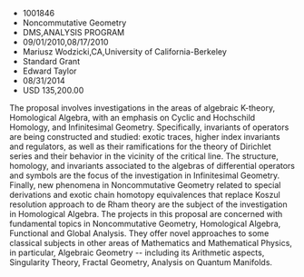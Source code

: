 
* 1001846
* Noncommutative Geometry
* DMS,ANALYSIS PROGRAM
* 09/01/2010,08/17/2010
* Mariusz Wodzicki,CA,University of California-Berkeley
* Standard Grant
* Edward Taylor
* 08/31/2014
* USD 135,200.00

The proposal involves investigations in the areas of algebraic K-theory,
Homological Algebra, with an emphasis on Cyclic and Hochschild Homology, and
Infinitesimal Geometry. Specifically, invariants of operators are being
constructed and studied: exotic traces, higher index invariants and regulators,
as well as their ramifications for the theory of Dirichlet series and their
behavior in the vicinity of the critical line. The structure, homology, and
invariants associated to the algebras of differential operators and symbols are
the focus of the investigation in Infinitesimal Geometry. Finally, new phenomena
in Noncommutative Geometry related to special derivations and exotic chain
homotopy equivalences that replace Koszul resolution approach to de Rham theory
are the subject of the investigation in Homological Algebra. The projects in
this proposal are concerned with fundamental topics in Noncommutative Geometry,
Homological Algebra, Functional and Global Analysis. They offer novel approaches
to some classical subjects in other areas of Mathematics and Mathematical
Physics, in particular, Algebraic Geometry -- including its Arithmetic aspects,
Singularity Theory, Fractal Geometry, Analysis on Quantum Manifolds.
